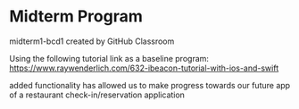 # Midterm Program
midterm1-bcd1 created by GitHub Classroom

Using the following tutorial link as a baseline program: 
https://www.raywenderlich.com/632-ibeacon-tutorial-with-ios-and-swift

added functionality has allowed us to make progress towards our future app of a restaurant check-in/reservation application 
